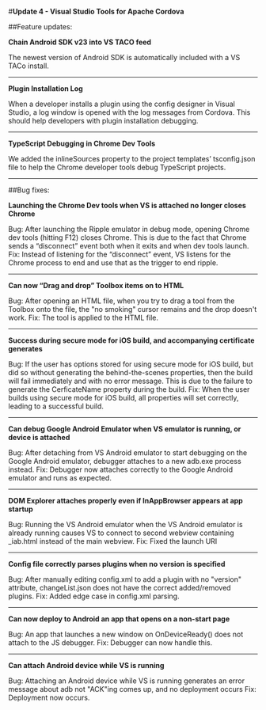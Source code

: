 <properties pageTitle="Release Notes for Update 4"
  description="Release notes for Update 4 of Visual Studio 2015 Tools for Apache Cordova"
  services=""
  documentationCenter=""
  authors="Linda" />
  <tags
     ms.service="na"
     ms.devlang="javascript"
     ms.topic="article"
     ms.tgt_pltfrm="mobile-multiple"
     ms.workload="na"
     ms.date="10/26/2015"
     ms.author="lizhong"/>

#**Update 4 - Visual Studio Tools for Apache Cordova**

##Feature updates:

**Chain Android SDK v23 into VS TACO feed**

The newest version of Android SDK is automatically included with a VS TACo install.

---------------------------

**Plugin Installation Log**

When a developer installs a plugin using the config designer in Visual Studio, a log window is opened with the log messages from Cordova. This should help developers with plugin installation debugging. 

---------------------------

**TypeScript Debugging in Chrome Dev Tools**

We added the inlineSources property to the project templates’ tsconfig.json file to help the Chrome developer tools debug TypeScript projects.

---------------------------

##Bug fixes:

**Launching the Chrome Dev tools when VS is attached no longer closes Chrome**

Bug: After launching the Ripple emulator in debug mode, opening Chrome dev tools (hitting F12) closes Chrome. This is due to the fact that Chrome sends a “disconnect” event both when it exits and when dev tools launch. 
Fix: Instead of listening for the “disconnect” event, VS listens for the Chrome process to end and use that as the trigger to end ripple.

---------------------------

**Can now “Drag and drop” Toolbox items on to HTML**

Bug: After opening an HTML file, when you try to drag a tool from the Toolbox onto the file, the "no smoking" cursor remains and the drop doesn't work.
Fix: The tool is applied to the HTML file. 

---------------------------

**Success during secure mode for iOS build, and accompanying certificate generates**

Bug: If the user has options stored for using secure mode for iOS build, but did so without generating the behind-the-scenes properties, then the build will fail immediately and with no error message. This is due to the failure to generate the CerficateName property during the build.
Fix: When the user builds using secure mode for iOS build, all properties will set correctly, leading to a successful build. 

---------------------------

**Can debug Google Android Emulator when VS emulator is running, or device is attached**

Bug: After detaching from VS Android emulator to start debugging on the Google Android emulator, debugger attaches to a new adb.exe process instead.
Fix: Debugger now attaches correctly to the Google Android emulator and runs as expected.

---------------------------

**DOM Explorer attaches properly even if InAppBrowser appears at app startup**

Bug: Running the VS Android emulator when the VS Android emulator is already running causes VS to connect to second webview containing _iab.html instead of the main webview.
Fix: Fixed the launch URI

---------------------------

**Config file correctly parses plugins when no version is specified**

Bug: After manually editing config.xml to add a plugin with no "version" attribute, changeList.json does not have the correct added/removed plugins.
Fix: Added edge case in config.xml parsing.

---------------------------

**Can now deploy to Android an app that opens on a non-start page**

Bug: An app that launches a new window on OnDeviceReady() does not attach to the JS debugger.
Fix: Debugger can now handle this.

---------------------------

**Can attach Android device while VS is running**

Bug: Attaching an Android device while VS is running generates an error message about adb not "ACK"ing comes up, and no deployment occurs
Fix: Deployment now occurs.

